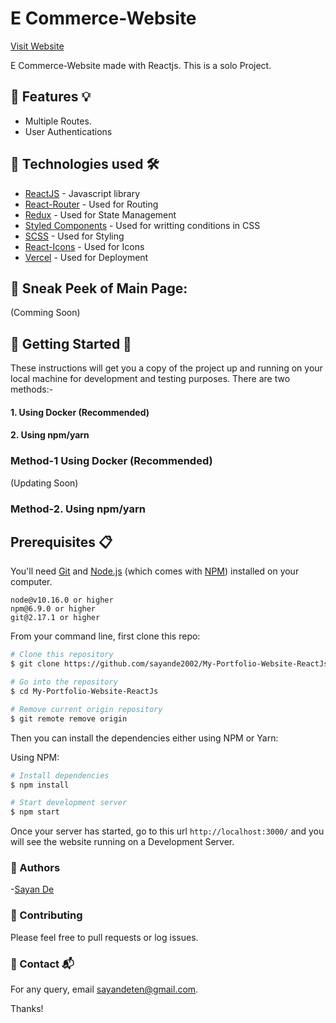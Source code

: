 # E Commerce-Website

[Visit Website](https://e-commerce-website-sayande2002.vercel.app)

E Commerce-Website made with Reactjs. This is a solo Project.

## 📌 Features 💡 

- Multiple Routes.
- User Authentications

## 📌 Technologies used 🛠️

- [ReactJS](https://reactjs.org) - Javascript library
- [React-Router](https://www.npmjs.com/package/react-router) - Used for Routing 
- [Redux](https://redux.js.org/) - Used for State Management 
- [Styled Components](https://styled-components.com/) - Used for writting conditions in CSS 
- [SCSS](https://sass-lang.com/) - Used for Styling
- [React-Icons](https://react-icons.github.io/react-icons/) - Used for Icons 
- [Vercel](https://vercel.com/) - Used for Deployment


## 📌 Sneak Peek of Main Page:
(Comming Soon)

## 📌 Getting Started 🚀

These instructions will get you a copy of the project up and running on your local machine for development and testing purposes.
There are two methods:-
#### 1. Using Docker (Recommended)
#### 2. Using npm/yarn


### Method-1 Using Docker (Recommended)
(Updating Soon)

### Method-2. Using npm/yarn

## Prerequisites 📋

You'll need [Git](https://git-scm.com) and [Node.js](https://nodejs.org/en/download/) (which comes with [NPM](http://npmjs.com)) installed on your computer.

```
node@v10.16.0 or higher
npm@6.9.0 or higher
git@2.17.1 or higher
```

From your command line, first clone this repo:

```bash
# Clone this repository
$ git clone https://github.com/sayande2002/My-Portfolio-Website-ReactJs.git

# Go into the repository
$ cd My-Portfolio-Website-ReactJs

# Remove current origin repository
$ git remote remove origin
```

Then you can install the dependencies either using NPM or Yarn:

Using NPM:

```bash
# Install dependencies
$ npm install

# Start development server
$ npm start
```

Once your server has started, go to this url `http://localhost:3000/` and you will see the website running on a Development Server.

### 📌 Authors
-[Sayan De](https://github.com/sayande2002)

### 📌 Contributing
Please feel free to pull requests or log issues.

### 📌 Contact 📬
For any query, email sayandeten@gmail.com.

Thanks!
